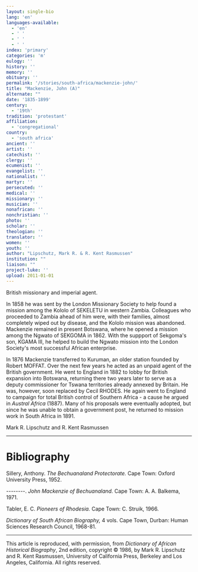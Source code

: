 ```yaml
---
layout: single-bio
lang: 'en'
languages-available:
  - 'en'
  - ' '
  - ' '
  - ' '
index: 'primary'
categories: 'm'
eulogy: ''
history: ''
memory: ''
obituary: ''
permalink: '/stories/south-africa/mackenzie-john/'
title: "Mackenzie, John (A)"
alternate: ""
date: '1835-1899'
century:
  - '19th'
tradition: 'protestant'
affiliation:
  - 'congregational'
country:
  - 'south africa'
ancient: ''
artist: ''
catechist: ''
clergy: ''
ecumenist: ''
evangelist: ''
nationalist: ''
martyr: ''
persecuted: ''
medical: ''
missionary: ''
musician: ''
nonafrican: ''
nonchristian: ''
photo: ''
scholar: ''
theologian: ''
translator: ''
women: ''
youth: ''
author: "Lipschutz, Mark R. & R. Kent Rasmussen"
institution: ""
liaison: ""
project-luke: ''
upload: 2011-01-01
---
```




British missionary and imperial agent.

In 1858 he was sent by the London Missionary Society to help found a mission among the Kololo of SEKELETU in western Zambia.  Colleagues who proceeded to Zambia ahead of him were, with their families, almost completely wiped out by disease, and the Kololo mission was abandoned.  Mackenzie remained in present Botswana, where he opened a mission among the Ngwato of SEKGOMA in 1862.  With the suppport of Sekgoma's son, KGAMA III, he helped to build the Ngwato mission into the London Society's most successful African enterprise.

In 1876 Mackenzie transferred to Kuruman, an older station founded by Robert MOFFAT.  Over the next few years he acted as an unpaid agent of the  British government.  He went to England in 1882 to lobby for British expansion into Botswana, returning there two years later to serve as a deputy commissioner for Tswana territories already annexed by Britain.  He was, however, soon replaced by Cecil RHODES.  He again went to England to campaign for total British control of Southern Africa - a cause he argued in *Austral Africa* (1887).  Many of his proposals were eventually adopted, but since he was unable to obtain a government post, he returned to mission work in South Africa in 1891.

Mark R. Lipschutz and R. Kent Rasmussen

---

# Bibliography

Sillery, Anthony.  *The Bechuanaland Protectorate.*  Cape Town: Oxford University Press, 1952.

--------.  *John Mackenzie of Bechuanaland.*  Cape Town: A. A. Balkema, 1971.

Tabler, E. C.  *Pioneers of Rhodesia.*  Cape Town: C. Struik, 1966.

*Dictionary of South African Biography,* 4 vols.  Cape Town, Durban: Human Sciences Research Council, 1968-81.

---

This article is reproduced, with permission, from *Dictionary of African Historical Biography*, 2nd edition, copyright &copy; 1986, by Mark R. Lipschutz and R. Kent Rasmussen,  University of California Press, Berkeley and Los Angeles, California.  All rights reserved.